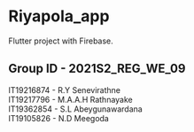 # Riyapola_app

Flutter project with Firebase.

## Group ID - 2021S2_REG_WE_09 

IT19216874 - R.Y Senevirathne<br>
IT19217796 - M.A.A.H Rathnayake<br>
IT19362854 - S.L Abeygunawardana<br>
IT19105826 - N.D Meegoda<br>

